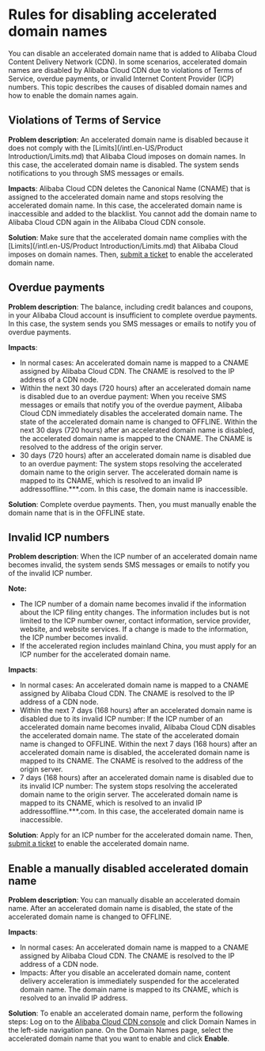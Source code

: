 # Rules for disabling accelerated domain names

You can disable an accelerated domain name that is added to Alibaba Cloud Content Delivery Network \(CDN\). In some scenarios, accelerated domain names are disabled by Alibaba Cloud CDN due to violations of Terms of Service, overdue payments, or invalid Internet Content Provider \(ICP\) numbers. This topic describes the causes of disabled domain names and how to enable the domain names again.

## Violations of Terms of Service

**Problem description**: An accelerated domain name is disabled because it does not comply with the [Limits](/intl.en-US/Product Introduction/Limits.md) that Alibaba Cloud imposes on domain names. In this case, the accelerated domain name is disabled. The system sends notifications to you through SMS messages or emails.

**Impacts**: Alibaba Cloud CDN deletes the Canonical Name \(CNAME\) that is assigned to the accelerated domain name and stops resolving the accelerated domain name. In this case, the accelerated domain name is inaccessible and added to the blacklist. You cannot add the domain name to Alibaba Cloud CDN again in the Alibaba Cloud CDN console.

**Solution**: Make sure that the accelerated domain name complies with the [Limits](/intl.en-US/Product Introduction/Limits.md) that Alibaba Cloud imposes on domain names. Then, [submit a ticket](https://workorder-intl.console.aliyun.com/?spm=5176.2020520001.aliyun_topbar.18.dbd44bd3e4f845#/ticket/createIndex) to enable the accelerated domain name.

## Overdue payments

**Problem description**: The balance, including credit balances and coupons, in your Alibaba Cloud account is insufficient to complete overdue payments. In this case, the system sends you SMS messages or emails to notify you of overdue payments.

**Impacts**:

-   In normal cases: An accelerated domain name is mapped to a CNAME assigned by Alibaba Cloud CDN. The CNAME is resolved to the IP address of a CDN node.
-   Within the next 30 days \(720 hours\) after an accelerated domain name is disabled due to an overdue payment: When you receive SMS messages or emails that notify you of the overdue payment, Alibaba Cloud CDN immediately disables the accelerated domain name. The state of the accelerated domain name is changed to OFFLINE. Within the next 30 days \(720 hours\) after an accelerated domain name is disabled, the accelerated domain name is mapped to the CNAME. The CNAME is resolved to the address of the origin server.
-   30 days \(720 hours\) after an accelerated domain name is disabled due to an overdue payment: The system stops resolving the accelerated domain name to the origin server. The accelerated domain name is mapped to its CNAME, which is resolved to an invalid IP addressoffline.\*\*\*.com. In this case, the domain name is inaccessible.

**Solution**: Complete overdue payments. Then, you must manually enable the domain name that is in the OFFLINE state.

## Invalid ICP numbers

**Problem description**: When the ICP number of an accelerated domain name becomes invalid, the system sends SMS messages or emails to notify you of the invalid ICP number.

**Note:**

-   The ICP number of a domain name becomes invalid if the information about the ICP filing entity changes. The information includes but is not limited to the ICP number owner, contact information, service provider, website, and website services. If a change is made to the information, the ICP number becomes invalid.
-   If the accelerated region includes mainland China, you must apply for an ICP number for the accelerated domain name.

**Impacts**:

-   In normal cases: An accelerated domain name is mapped to a CNAME assigned by Alibaba Cloud CDN. The CNAME is resolved to the IP address of a CDN node.
-   Within the next 7 days \(168 hours\) after an accelerated domain name is disabled due to its invalid ICP number: If the ICP number of an accelerated domain name becomes invalid, Alibaba Cloud CDN disables the accelerated domain name. The state of the accelerated domain name is changed to OFFLINE. Within the next 7 days \(168 hours\) after an accelerated domain name is disabled, the accelerated domain name is mapped to its CNAME. The CNAME is resolved to the address of the origin server.
-   7 days \(168 hours\) after an accelerated domain name is disabled due to its invalid ICP number: The system stops resolving the accelerated domain name to the origin server. The accelerated domain name is mapped to its CNAME, which is resolved to an invalid IP addressoffline.\*\*\*.com. In this case, the accelerated domain name is inaccessible.

**Solution**: Apply for an ICP number for the accelerated domain name. Then, [submit a ticket](https://workorder-intl.console.aliyun.com/?spm=5176.2020520001.aliyun_topbar.18.dbd44bd3e4f845#/ticket/createIndex) to enable the accelerated domain name.

## Enable a manually disabled accelerated domain name

**Problem description**: You can manually disable an accelerated domain name. After an accelerated domain name is disabled, the state of the accelerated domain name is changed to OFFLINE.

**Impacts**:

-   In normal cases: An accelerated domain name is mapped to a CNAME assigned by Alibaba Cloud CDN. The CNAME is resolved to the IP address of a CDN node.
-   Impacts: After you disable an accelerated domain name, content delivery acceleration is immediately suspended for the accelerated domain name. The domain name is mapped to its CNAME, which is resolved to an invalid IP address.

**Solution**: To enable an accelerated domain name, perform the following steps: Log on to the [Alibaba Cloud CDN console](https://cdn.console.aliyun.com) and click Domain Names in the left-side navigation pane. On the Domain Names page, select the accelerated domain name that you want to enable and click **Enable**.

